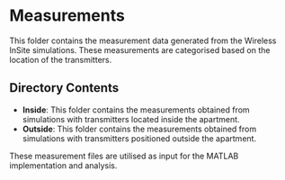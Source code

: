 # Measurements

This folder contains the measurement data generated from the Wireless InSite simulations. These measurements are categorised based on the location of the transmitters.

## Directory Contents

- **Inside**: This folder contains the measurements obtained from simulations with transmitters located inside the apartment.
- **Outside**: This folder contains the measurements obtained from simulations with transmitters positioned outside the apartment.

These measurement files are utilised as input for the MATLAB implementation and analysis.

